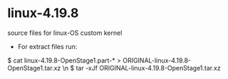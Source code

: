 # linux-4.19.8
source files for linux-OS custom kernel
- For extract files run:

$ cat linux-4.19.8-OpenStage1.part-* > ORIGINAL-linux-4.19.8-OpenStage1.tar.xz
\n $ tar -xJf ORIGINAL-linux-4.19.8-OpenStage1.tar.xz
